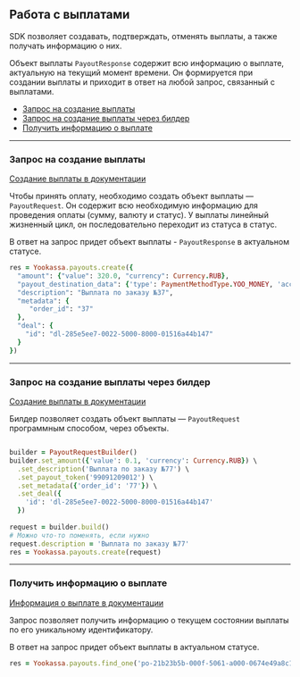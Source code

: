 ## Работа с выплатами

SDK позволяет создавать, подтверждать, отменять выплаты, а также получать информацию о них.

Объект выплаты `PayoutResponse` содержит всю информацию о выплате, актуальную на текущий момент времени. 
Он формируется при создании выплаты и приходит в ответ на любой запрос, связанный с выплатами.

* [Запрос на создание выплаты](#Запрос-на-создание-выплаты)
* [Запрос на создание выплаты через билдер](#Запрос-на-создание-выплаты-через-билдер)
* [Получить информацию о выплате](#Получить-информацию-о-выплате)

---

### Запрос на создание выплаты

[Создание выплаты в документации](https://yookassa.ru/developers/api?lang=ruby#create_payout)

Чтобы принять оплату, необходимо создать объект выплаты — `PayoutRequest`. Он содержит всю необходимую информацию 
для проведения оплаты (сумму, валюту и статус). У выплаты линейный жизненный цикл, 
он последовательно переходит из статуса в статус.

В ответ на запрос придет объект выплаты - `PayoutResponse` в актуальном статусе.

```ruby
res = Yookassa.payouts.create({
  "amount": {"value": 320.0, "currency": Currency.RUB},
  "payout_destination_data": {'type': PaymentMethodType.YOO_MONEY, 'account_number': '41001614575714'},
  "description": "Выплата по заказу №37",
  "metadata": {
     "order_id": "37"
  },
  "deal": {
    "id": "dl-285e5ee7-0022-5000-8000-01516a44b147"
  }
})
```
---

### Запрос на создание выплаты через билдер

[Создание выплаты в документации](https://yookassa.ru/developers/api?lang=ruby#create_payout)

Билдер позволяет создать объект выплаты — `PayoutRequest` программным способом, через объекты.

```ruby

builder = PayoutRequestBuilder()
builder.set_amount({'value': 0.1, 'currency': Currency.RUB}) \
  .set_description('Выплата по заказу №77') \
  .set_payout_token('99091209012') \
  .set_metadata({'order_id': '77'}) \
  .set_deal({
    'id': 'dl-285e5ee7-0022-5000-8000-01516a44b147'
  })
  
request = builder.build()
# Можно что-то поменять, если нужно
request.description = 'Выплата по заказу №77'
res = Yookassa.payouts.create(request)
```
---

### Получить информацию о выплате

[Информация о выплате в документации](https://yookassa.ru/developers/api?lang=ruby#get_payout)

Запрос позволяет получить информацию о текущем состоянии выплаты по его уникальному идентификатору.

В ответ на запрос придет объект выплаты в актуальном статусе.

```ruby
res = Yookassa.payouts.find_one('po-21b23b5b-000f-5061-a000-0674e49a8c10')
```
